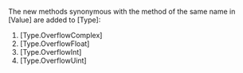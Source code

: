 The new methods synonymous with the method of the same name
in [Value] are added to [Type]:
1. [Type.OverflowComplex]
2. [Type.OverflowFloat]
3. [Type.OverflowInt]
4. [Type.OverflowUint]
